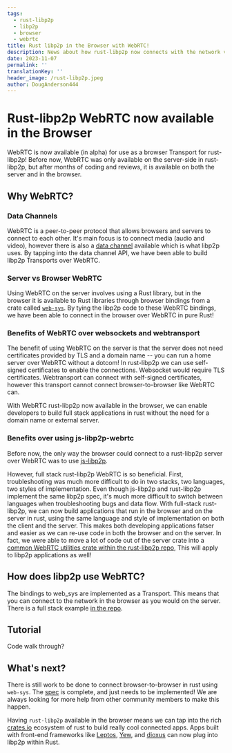 ```yaml
---
tags:
  - rust-libp2p
  - libp2p
  - browser
  - webrtc
title: Rust libp2p in the Browser with WebRTC!
description: News about how rust-libp2p now connects with the network via WebRTC
date: 2023-11-07
permalink: ''
translationKey: ''
header_image: /rust-libp2p.jpeg
author: DougAnderson444
---
```


# Rust-libp2p WebRTC now available in the Browser

WebRTC is now available (in alpha) for use as a browser Transport for rust-libp2p! Before now, WebRTC was only available on the server-side in rust-libp2p, but after months of coding and reviews, it is available on both the server and in the browser.

## Why WebRTC?

### Data Channels

WebRTC is a peer-to-peer protocol that allows browsers and servers to connect to each other. It's main focus is to connect media (audio and video), however there is also a [data channel](https://webrtc.org/getting-started/data-channels) available which is what libp2p uses. By tapping into the data channel API, we have been able to build libp2p Transports over WebRTC.

### Server vs Browser WebRTC

Using WebRTC on the server involves using a Rust library, but in the browser it is available to Rust libraries through browser bindings from a crate called [`web-sys`](https://docs.rs/web-sys/latest/web_sys/). By tying the libp2p code to these WebRTC bindings, we have been able to connect in the browser over WebRTC in pure Rust!

### Benefits of WebRTC over websockets and webtransport

The benefit of using WebRTC on the server is that the server does not need certificates provided by TLS and a domain name -- you can run a home server over WebRTC without a dotcom! In rust-libp2p we can use self-signed certificates to enable the connections. Websocket would require TLS certificates. Webtransport can connect with self-signed certificates, however this transport cannot connect browser-to-browser like WebRTC can.

With WebRTC rust-libp2p now available in the browser, we can enable developers to build full stack applications in rust without the need for a domain name or external server.

### Benefits over using js-libp2p-webrtc

Before now, the only way the browser could connect to a rust-libp2p server over WebRTC was to use [js-libp2p](https://github.com/libp2p/js-libp2p).

However, full stack rust-libp2p WebRTC is so beneficial. First, troubleshooting was much more difficult to do in two stacks, two languages, two styles of implementation. Even though js-libp2p and rust-libp2p implement the same libp2p spec, it's much more difficult to switch between languages when troubleshooting bugs and data flow. With full-stack rust-libp2p, we can now build applications that run in the browser and on the server in rust, using the same language and style of implementation on both the client and the server. This makes both developing applications fatser and easier as we can re-use code in both the browser and on the server. In fact, we were able to move a lot of code out of the server crate into a [common WebRTC utilities crate within the rust-libp2p repo](https://github.com/libp2p/rust-libp2p/tree/master/misc/webrtc-utils), This will apply to libp2p applications as well!

## How does libp2p use WebRTC?

The bindings to web_sys are implemented as a Transport. This means that you can connect to the network in the browser as you would on the server. There is a full stack example [in the repo](https://github.com/libp2p/rust-libp2p/tree/master/examples/browser-webrtc).

## Tutorial

Code walk through?

## What's next?

There is still work to be done to connect browser-to-browser in rust using `web-sys`. The [spec](https://github.com/libp2p/specs/tree/master/webrtc) is complete, and just needs to be implemented! We are always looking for more help from other community members to make this happen.

Having `rust-libp2p` available in the browser means we can tap into the rich [crates.io](crates.io) ecosystem of rust to build really cool connected apps. Apps built with front-end frameworks like [Leptos](https://www.leptos.dev/), [Yew](https://yew.rs/), and [dioxus](https://dioxuslabs.com/) can now plug into libp2p within Rust.
